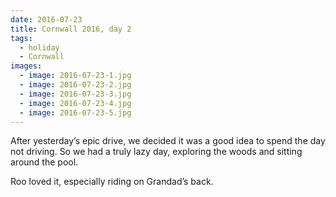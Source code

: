 ```yaml
---
date: 2016-07-23
title: Cornwall 2016, day 2
tags:
  - holiday
  - Cornwall
images:
  - image: 2016-07-23-1.jpg
  - image: 2016-07-23-2.jpg
  - image: 2016-07-23-3.jpg
  - image: 2016-07-23-4.jpg
  - image: 2016-07-23-5.jpg
---
```

After yesterday’s epic drive, we decided it was a good idea to spend the day not driving. So we had a truly lazy day, exploring the woods and sitting around the pool. 

Roo loved it, especially riding on Grandad’s back. 